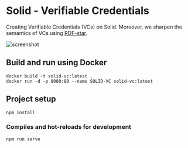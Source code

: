 # Solid - Verifiable Credentials

Creating Verifiable Credentials (VCs) on Solid. Moreover, we sharpen the semantics of VCs using [RDF-star](https://w3c.github.io/rdf-star/cg-spec/editors_draft.html).

![screenshot](https://github.com/uvdsl/solid-vc/blob/main/img/preview.png?raw=true)

## Build and run using Docker
```
docker build -t solid-vc:latest .
docker run -d -p 8080:80 --name SOLID-VC solid-vc:latest
```

## Project setup
```
npm install
```

### Compiles and hot-reloads for development
```
npm run serve
```

